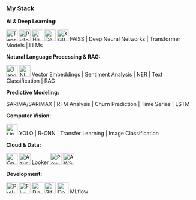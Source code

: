 ### My Stack

**AI & Deep Learning:**
<p align="left">
  <img src="https://cdn.jsdelivr.net/gh/devicons/devicon/icons/tensorflow/tensorflow-original.svg" height="30" alt="TensorFlow">
  <img src="https://cdn.jsdelivr.net/gh/devicons/devicon/icons/pytorch/pytorch-original.svg" height="30" alt="PyTorch">
  <img src="https://cdn.jsdelivr.net/gh/devicons/devicon/icons/huggingface/huggingface-original.svg" height="30" alt="Hugging Face">
  <img src="https://www.gstatic.com/devrel-devsite/prod/v2/shell/g3logo.svg" height="30" alt="Gemini (Google AI)">
  <img src="https://xgboost.readthedocs.io/en/stable/_static/logo.png" height="30" alt="XGBoost" width="30">
  <span>FAISS</span> | <span>Deep Neural Networks</span> | <span>Transformer Models</span> | <span>LLMs</span>
</p>

**Natural Language Processing & RAG:**
<p align="left">
  <img src="https://avatars.githubusercontent.com/u/76276964?s=200&v=4" height="30" alt="LangChain">
  <img src="https://cdn.jsdelivr.net/gh/devicons/devicon/icons/nltk/nltk-original.svg" height="30" alt="NLTK">
  <span>Vector Embeddings</span> | <span>Sentiment Analysis</span> | <span>NER</span> | <span>Text Classification</span> | <span>RAG</span>
</p>

**Predictive Modeling:**
<p align="left">
  <span>SARIMA/SARIMAX</span> | <span>RFM Analysis</span> | <span>Churn Prediction</span> | <span>Time Series</span> | <span>LSTM</span>
</p>

**Computer Vision:**
<p align="left">
  <img src="https://cdn.jsdelivr.net/gh/devicons/devicon/icons/opencv/opencv-original.svg" height="30" alt="OpenCV">
  <span>YOLO</span> | <span>R-CNN</span> | <span>Transfer Learning</span> | <span>Image Classification</span>
</p>

**Cloud & Data:**
<p align="left">
  <img src="https://cdn.jsdelivr.net/gh/devicons/devicon/icons/googlecloud/googlecloud-original.svg" height="30" alt="Google Cloud">
  <img src="https://cdn.jsdelivr.net/gh/devicons/devicon/icons/azure/azure-original.svg" height="30" alt="Azure">
  <span>Looker</span>
  <img src="https://cdn.jsdelivr.net/gh/devicons/devicon/icons/powerbi/powerbi-original.svg" height="30" alt="Power BI">
  <img src="https://cdn.jsdelivr.net/gh/devicons/devicon/icons/amazonaws/amazonaws-original.svg" height="30" alt="AWS">
</p>

**Development:**
<p align="left">
  <img src="https://cdn.jsdelivr.net/gh/devicons/devicon/icons/python/python-original.svg" height="30" alt="Python">
  <img src="https://cdn.jsdelivr.net/gh/devicons/devicon/icons/flask/flask-original.svg" height="30" alt="Flask">
  <img src="https://cdn.jsdelivr.net/gh/devicons/devicon/icons/django/django-original.svg" height="30" alt="Django">
  <img src="https://cdn.jsdelivr.net/gh/devicons/devicon/icons/git/git-original.svg" height="30" alt="Git">
  <img src="https://cdn.jsdelivr.net/gh/devicons/devicon/icons/docker/docker-original.svg" height="30" alt="Docker">
  <span>MLflow</span>
</p>
